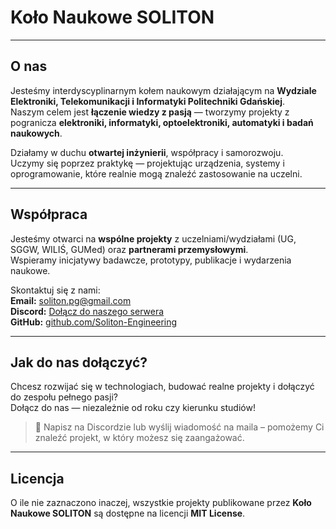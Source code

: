 # Koło Naukowe SOLITON

---

## O nas

Jesteśmy interdyscyplinarnym kołem naukowym działającym na **Wydziale Elektroniki, Telekomunikacji i Informatyki Politechniki Gdańskiej**.  
Naszym celem jest **łączenie wiedzy z pasją** — tworzymy projekty z pogranicza **elektroniki, informatyki, optoelektroniki, automatyki i badań naukowych**.

Działamy w duchu **otwartej inżynierii**, współpracy i samorozwoju.  
Uczymy się poprzez praktykę — projektując urządzenia, systemy i oprogramowanie, które realnie mogą znaleźć zastosowanie na uczelni.

---

<!-- ## Nasze projekty

| Projekt | Opis |
|:--|:--|
| **lux-plant** | Inteligentny system analizy i sterowania oświetleniem roślin z wykorzystaniem fotometrii, czujników i sterowników LED. |
| **Warsztaty Projektowania PCB Soliton** | Cykl warsztatów technicznych dla studentów: projektowanie PCB (KiCad), lutowanie[TODO], mikrokontrolery i podstawy embedded. |
| **SoliBot** | Asystent Discordowy do zarządzania projektami, dokumentacją i automatyzacją zadań w kole. |
| **[Inne projekty w przygotowaniu](https://github.com/solitonkn)** | Projekty IoT, sensory optyczne, systemy automatyki i analizy danych. |

---
-->

## Współpraca

Jesteśmy otwarci na **wspólne projekty** z uczelniami/wydziałami (UG, SGGW, WILIŚ, GUMed) oraz **partnerami przemysłowymi**.  
Wspieramy inicjatywy badawcze, prototypy, publikacje i wydarzenia naukowe.

Skontaktuj się z nami:  
**Email:** [soliton.pg@gmail.com](mailto:solitonkn@gmail.com)  
**Discord:** [Dołącz do naszego serwera](https://discord.gg/amnb4BpQBx)  
**GitHub:** [github.com/Soliton-Engineering](https://github.com/solitonkn)  

---

## Jak do nas dołączyć?

Chcesz rozwijać się w technologiach, budować realne projekty i dołączyć do zespołu pełnego pasji?  
Dołącz do nas — niezależnie od roku czy kierunku studiów!

> 💬 Napisz na Discordzie lub wyślij wiadomość na maila – pomożemy Ci znaleźć projekt, w który możesz się zaangażować.

---

## Licencja

O ile nie zaznaczono inaczej, wszystkie projekty publikowane przez **Koło Naukowe SOLITON** są dostępne na licencji **MIT License**.
